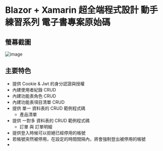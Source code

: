 # Blazor + Xamarin 超全端程式設計 動手練習系列 電子書專案原始碼

## 螢幕截圖

![image](https://user-images.githubusercontent.com/5071744/120072823-36c7fb80-c0c8-11eb-8112-70f1ebde10c5.png)

## 主要特色

* 提供 Cookie & Jwt 的身分認證與授權
* 內建使用者紀錄 CRUD
* 內建功能表角色 CRUD
* 內建功能表項目清單 CRUD
* 提供 單一 資料表的 CRUD 範例程式碼
  * 產品清單
* 提供 一對多 資料表的 CRUD 範例程式碼 
  *  訂單 與 訂單明細
* 提供登入時候可以拒絕已經停用的帳號
* 若帳號突然被停用，在設定的時間間隔內，將會強制登出被停用的帳號
* 
